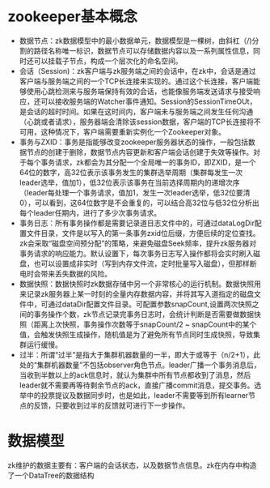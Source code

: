 # zookeeper基本概念
- 数据节点：zk数据模型中的最小数据单元，数据模型是一棵树，由斜杠（/)分割的路径名称唯一标识，数据节点可以存储数据内容以及一系列属性信息，同时还可以挂载子节点，构成一个层次化的命名空间。
- 会话（Session)：zk客户端与zk服务端之间的会话中，在zk中，会话是通过客户端与服务端之间的一个TCP长连接来实现的。通过这个长连接，客户端能够使用心跳检测来与服务端保持有效的会话，也能像服务端发送请求与接受响应，还可以接收服务端的Watcher事件通知。Session的SessionTimeOUt，是会话的超时时间。如果在这时间内，客户端未与服务端之间发生任何沟通（心跳或者请求），服务器端会清除该session数据，客户端的TCP长连接将不可用，这种情况下，客户端需要重新实例化一个Zookeeper对象。
- 事务与ZXID：事务是指能够改变zookeeper服务器状态的操作，一般包括数据节点的创建于删除，数据节点内容更新和客户端会话创建于失效等操作。对于每个事务请求，zk都会为其分配一个全局唯一的事务ID，即ZXID，是一个64位的数字，高32位表示该事务发生的集群选举周期（集群每发生一次leader选举，值加1），低32位表示该事务在当前选择周期内的递增次序（leader每处理一个事务请求，值加1，发生一次leader选举，低32位要清0），可以看到，这64位数字是不会重复的，可以结合高32位与低32位分析出每个leader任期内，进行了多少次事务请求。
- 事务日志：所有事务操作都是需要记录道日志文件中的，可通过dataLogDir配置文件目录，文件是以写入的第一条事务zxid位后缀，方便后续的定位查找。zk会采取“磁盘空间预分配”的策略，来避免磁盘Seek频率，提升zk服务器对事务请求的响应能力。默认设置下，每次事务日志写入操作都将会实时刷入磁盘，也可以设置成非实时（写到内存文件流，定时批量写入磁盘），但那样断电时会带来丢失数据的风险。
- 数据快照：数据快照时zk数据存储中另一个非常核心的运行机制。数据快照用来记录zk服务器上某一时刻的全量内存数据内容，并将其写入道指定的磁盘文件中，可通过dataDir配置文件目录。可配置参数snapCount,设置两次快照之间的事务操作个数，zk节点记录完事务日志时，会统计判断是否需要做数据快照（距离上次快照，事务操作次数等于snapCount/2 ~ snapCount中的某个值，会触发快照生成操作，随机值是为了避免所有节点同时生成快照，导致集群运行缓慢。
- 过半：所谓“过半”是指大于集群机器数量的一半，即大于或等于（n/2+1），此处的“集群机器数量”不包括observer角色节点。leader广播一个事务消息后，当收到半数以上的ack信息时，就认为集群中所有节点都收到了消息，然后leader就不需要再等待剩余节点的ack，直接广播commit消息，提交事务。选举中的投票提议及数据同步时，也是如此，leader不需要等到所有learner节点的反馈，只要收到过半的反馈就可进行下一步操作。

# 数据模型
zk维护的数据主要有：客户端的会话状态，以及数据节点信息。zk在内存中构造了一个DataTree的数据结构
